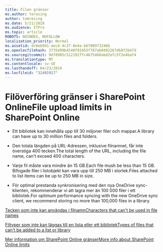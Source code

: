 ```yaml
---
title: Filen gränser
ms.author: toresing
author: tomresing
ms.date: 5/21/2018
ms.audience: ITPro
ms.topic: article
ROBOTS: NOINDEX, NOFOLLOW
localization_priority: Normal
ms.assetid: dc0eb9d1-aec4-4c37-8e4a-b67089f3246b
ms.openlocfilehash: 3735499b4548f91455f787a60492267d68f2b47d
ms.sourcegitcommit: 9d78905c512192ffc4675468abd2efc5f2e4baf4
ms.translationtype: MT
ms.contentlocale: sv-SE
ms.lasthandoff: 04/23/2019
ms.locfileid: "32401917"
---
```

# <a name="file-upload-limits-in-sharepoint-online"></a><span data-ttu-id="6ca0f-102">Filöverföring gränser i SharePoint Online</span><span class="sxs-lookup"><span data-stu-id="6ca0f-102">File upload limits in SharePoint Online</span></span>

- <span data-ttu-id="6ca0f-103">Ett bibliotek kan innehålla upp till 30 miljoner filer och mappar.</span><span class="sxs-lookup"><span data-stu-id="6ca0f-103">A library can have up to 30 million files and folders.</span></span>
    
- <span data-ttu-id="6ca0f-104">Den totala längden på URL-Adressen, inklusive filnamnet, får inte överstiga 400 tecken.</span><span class="sxs-lookup"><span data-stu-id="6ca0f-104">The total length of the URL, including the file name, can't exceed 400 characters.</span></span>
    
- <span data-ttu-id="6ca0f-105">Varje fil måste vara mindre än 15 GB.</span><span class="sxs-lookup"><span data-stu-id="6ca0f-105">Each file mush be less than 15 GB.</span></span> <span data-ttu-id="6ca0f-106">Bifogade filer i listobjekt kan vara upp till 250 MB i storlek.</span><span class="sxs-lookup"><span data-stu-id="6ca0f-106">Files attached to list items can be up to 250 MB in size.</span></span>
    
- <span data-ttu-id="6ca0f-107">För optimal prestanda synkronisering med den nya OneDrive sync-klienten, rekommenderar vi att lagra mer än 100 000 filer i ett bibliotek.</span><span class="sxs-lookup"><span data-stu-id="6ca0f-107">For optimum performance syncing with the new OneDrive sync client, we recommend storing no more than 100,000 files in a library.</span></span> 
    
[<span data-ttu-id="6ca0f-108">Tecken som inte kan användas i filnamn</span><span class="sxs-lookup"><span data-stu-id="6ca0f-108">Characters that can't be used in file names</span></span>](https://go.microsoft.com/fwlink/?linkid=866430)
  
[<span data-ttu-id="6ca0f-109">Filtyper som inte kan läggas till en lista eller ett bibliotek</span><span class="sxs-lookup"><span data-stu-id="6ca0f-109">Types of files that can't be added to a list or library</span></span>](https://go.microsoft.com/fwlink/?linkid=273757)
  
[<span data-ttu-id="6ca0f-110">Mer information om SharePoint Online gränser</span><span class="sxs-lookup"><span data-stu-id="6ca0f-110">More info about SharePoint Online limits</span></span>](https://go.microsoft.com/fwlink/?linkid=271273)
  

